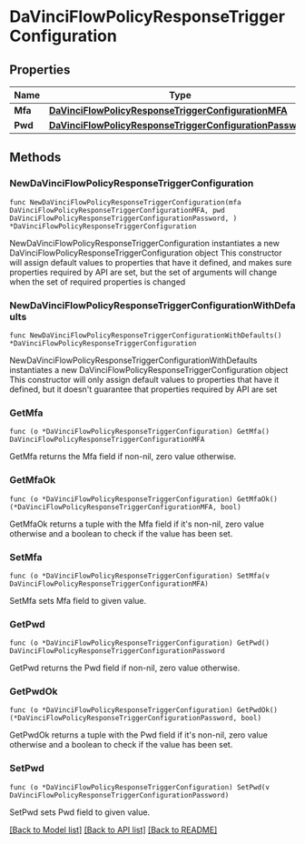 # DaVinciFlowPolicyResponseTriggerConfiguration

## Properties

Name | Type | Description | Notes
------------ | ------------- | ------------- | -------------
**Mfa** | [**DaVinciFlowPolicyResponseTriggerConfigurationMFA**](DaVinciFlowPolicyResponseTriggerConfigurationMFA.md) |  | 
**Pwd** | [**DaVinciFlowPolicyResponseTriggerConfigurationPassword**](DaVinciFlowPolicyResponseTriggerConfigurationPassword.md) |  | 

## Methods

### NewDaVinciFlowPolicyResponseTriggerConfiguration

`func NewDaVinciFlowPolicyResponseTriggerConfiguration(mfa DaVinciFlowPolicyResponseTriggerConfigurationMFA, pwd DaVinciFlowPolicyResponseTriggerConfigurationPassword, ) *DaVinciFlowPolicyResponseTriggerConfiguration`

NewDaVinciFlowPolicyResponseTriggerConfiguration instantiates a new DaVinciFlowPolicyResponseTriggerConfiguration object
This constructor will assign default values to properties that have it defined,
and makes sure properties required by API are set, but the set of arguments
will change when the set of required properties is changed

### NewDaVinciFlowPolicyResponseTriggerConfigurationWithDefaults

`func NewDaVinciFlowPolicyResponseTriggerConfigurationWithDefaults() *DaVinciFlowPolicyResponseTriggerConfiguration`

NewDaVinciFlowPolicyResponseTriggerConfigurationWithDefaults instantiates a new DaVinciFlowPolicyResponseTriggerConfiguration object
This constructor will only assign default values to properties that have it defined,
but it doesn't guarantee that properties required by API are set

### GetMfa

`func (o *DaVinciFlowPolicyResponseTriggerConfiguration) GetMfa() DaVinciFlowPolicyResponseTriggerConfigurationMFA`

GetMfa returns the Mfa field if non-nil, zero value otherwise.

### GetMfaOk

`func (o *DaVinciFlowPolicyResponseTriggerConfiguration) GetMfaOk() (*DaVinciFlowPolicyResponseTriggerConfigurationMFA, bool)`

GetMfaOk returns a tuple with the Mfa field if it's non-nil, zero value otherwise
and a boolean to check if the value has been set.

### SetMfa

`func (o *DaVinciFlowPolicyResponseTriggerConfiguration) SetMfa(v DaVinciFlowPolicyResponseTriggerConfigurationMFA)`

SetMfa sets Mfa field to given value.


### GetPwd

`func (o *DaVinciFlowPolicyResponseTriggerConfiguration) GetPwd() DaVinciFlowPolicyResponseTriggerConfigurationPassword`

GetPwd returns the Pwd field if non-nil, zero value otherwise.

### GetPwdOk

`func (o *DaVinciFlowPolicyResponseTriggerConfiguration) GetPwdOk() (*DaVinciFlowPolicyResponseTriggerConfigurationPassword, bool)`

GetPwdOk returns a tuple with the Pwd field if it's non-nil, zero value otherwise
and a boolean to check if the value has been set.

### SetPwd

`func (o *DaVinciFlowPolicyResponseTriggerConfiguration) SetPwd(v DaVinciFlowPolicyResponseTriggerConfigurationPassword)`

SetPwd sets Pwd field to given value.



[[Back to Model list]](../README.md#documentation-for-models) [[Back to API list]](../README.md#documentation-for-api-endpoints) [[Back to README]](../README.md)


